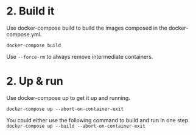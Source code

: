 # 2. Build it #
Use docker-compose build to build the images composed in the docker-compose.yml.

`docker-compose build`

Use `--force-rm` to always remove intermediate containers.

# 2. Up & run #
Use docker-compose up to get it up and running.

`docker-compose up --abort-on-container-exit`

You could either use the following command to build and run in one step.
`docker-compose up --build --abort-on-container-exit`
